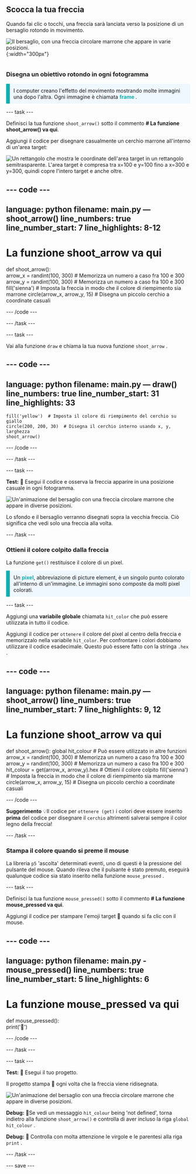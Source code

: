 ## Scocca la tua freccia

<div style="display: flex; flex-wrap: wrap">
<div style="flex-basis: 200px; flex-grow: 1; margin-right: 15px;">
Quando fai clic o tocchi, una freccia sarà lanciata verso la posizione di un bersaglio rotondo in movimento. 
</div>
<div>

![Il bersaglio, con una freccia circolare marrone che appare in varie posizioni.](images/fire_arrow.gif){:width="300px"}

</div>
</div>

### Disegna un obiettivo rotondo in ogni fotogramma

<p style="border-left: solid; border-width:10px; border-color: #0faeb0; background-color: aliceblue; padding: 10px;"> I computer creano l'effetto del movimento mostrando molte immagini una dopo l'altra. Ogni immagine è chiamata <span style="color: #0faeb0; font-weight: bold;"> frame </span>.   
</p>

--- task ---

Definisci la tua funzione `shoot_arrow()` sotto il commento **# La funzione shoot_arrow() va qui**.

Aggiungi il codice per disegnare casualmente un cerchio marrone all'interno di un'area target:

![Un rettangolo che mostra le coordinate dell'area target in un rettangolo semitrasparente. L'area target è compresa tra x=100 e y=100 fino a x=300 e y=300, quindi copre l'intero target e anche oltre.](images/target_area.png)

--- code ---
---
language: python
filename: main.py — shoot_arrow()
line_numbers: true
line_number_start: 7
line_highlights: 8-12
---
# La funzione shoot_arrow va qui
def shoot_arrow():   
    arrow_x = randint(100, 300)  # Memorizza un numero a caso fra 100 e 300
    arrow_y = randint(100, 300)  # Memorizza un numero a caso fra 100 e 300
    fill('sienna')  # Imposta la freccia in modo che il colore di riempimento sia marrone 
    circle(arrow_x, arrow_y, 15)  # Disegna un piccolo cerchio a coordinate casuali

--- /code ---

--- /task ---

--- task ---

Vai alla funzione `draw` e chiama la tua nuova funzione `shoot_arrow` .

--- code ---
---
language: python
filename: main.py — draw()
line_numbers: true
line_number_start: 31
line_highlights: 33
---

    fill('yellow')  # Imposta il colore di riempimento del cerchio su giallo
    circle(200, 200, 30)  # Disegna il cerchio interno usando x, y, larghezza
    shoot_arrow()

--- /code ---

--- /task ---

--- task ---

**Test:** 🔄 Esegui il codice e osserva la freccia apparire in una posizione casuale in ogni fotogramma.

![Un'animazione del bersaglio con una freccia circolare marrone che appare in diverse posizioni.](images/fire_arrow.gif)

Lo sfondo e il bersaglio verranno disegnati sopra la vecchia freccia. Ciò significa che vedi solo una freccia alla volta.

--- /task ---

### Ottieni il colore colpito dalla freccia

La funzione `get()` restituisce il colore di un pixel.

<p style="border-left: solid; border-width:10px; border-color: #0faeb0; background-color: aliceblue; padding: 10px;">
Un <span style="color: #0faeb0; font-weight: bold;">pixel</span>, abbreviazione di picture element, è un singolo punto colorato all'interno di un'immagine. Le immagini sono composte da molti pixel colorati.
</p>

--- task ---

Aggiungi una  **variabile globale** chiamata `hit_color` che può essere utilizzata in tutto il codice.

Aggiungi il codice per `ottenere` il colore del pixel al centro della freccia e memorizzalo nella variabile `hit_color`. Per confrontare i colori dobbiamo utilizzare il codice esadecimale. Questo può essere fatto con la stringa `.hex` .

--- code ---
---
language: python
filename: main.py — shoot_arrow() 
line_numbers: true
line_number_start: 7
line_highlights: 9, 12
---
# La funzione shoot_arrow va qui
def shoot_arrow():
    global hit_colour  # Può essere utilizzato in altre funzioni 
    arrow_x = randint(100, 300)  # Memorizza un numero a caso fra 100 e 300
    arrow_y = randint(100, 300)  # Memorizza un numero a caso fra 100 e 300
    hit_colour = get(arrow_x, arrow_y).hex  # Ottieni il colore colpito
    fill('sienna')  # Imposta la freccia in modo che il colore di riempimento sia marrone
    circle(arrow_x, arrow_y, 15)  # Disegna un piccolo cerchio a coordinate casuali

--- /code ---

**Suggerimento** 💡Il codice per `ottenere (get)` i colori deve essere inserito **prima** del codice per disegnare il `cerchio` altrimenti salverai sempre il color legno della freccia!

--- /task ---

### Stampa il colore quando si preme il mouse

La libreria `p5` 'ascolta' determinati eventi, uno di questi è la pressione del pulsante del mouse. Quando rileva che il pulsante è stato premuto, eseguirà qualunque codice sia stato inserito nella funzione `mouse_pressed` .

--- task ---

Definisci la tua funzione `mouse_pressed()` sotto il commento **# La funzione mouse_pressed va qui**.

Aggiungi il codice per stampare l'emoji target 🎯 quando si fa clic con il mouse.

--- code ---
---
language: python
filename: main.py - mouse_pressed()
line_numbers: true
line_number_start: 5
line_highlights: 6
---

# La funzione mouse_pressed va qui
def mouse_pressed():    
    print('🎯')

--- /code ---

--- /task ---

--- task --- 

**Test:** 🔄 Esegui il tuo progetto.

Il progetto stampa 🎯 ogni volta che la freccia viene ridisegnata.

![Un'animazione del bersaglio con una freccia circolare marrone che appare in diverse posizioni.](images/fire_arrow.gif)

**Debug:** 🐞Se vedi un messaggio `hit_colour` being 'not defined', torna indietro alla funzione `shoot_arrow()` e controlla di aver incluso la riga `global hit_colour` .

**Debug:** 🐞 Controlla con molta attenzione le virgole e le parentesi alla riga `print` .

--- /task ---

--- save ---
